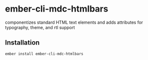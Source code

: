 ember-cli-mdc-htmlbars
======================

componentizes standard HTML text elements and adds attributes for typography, theme, and rtl support

Installation
------------

    ember install ember-cli-mdc-htmlbars

